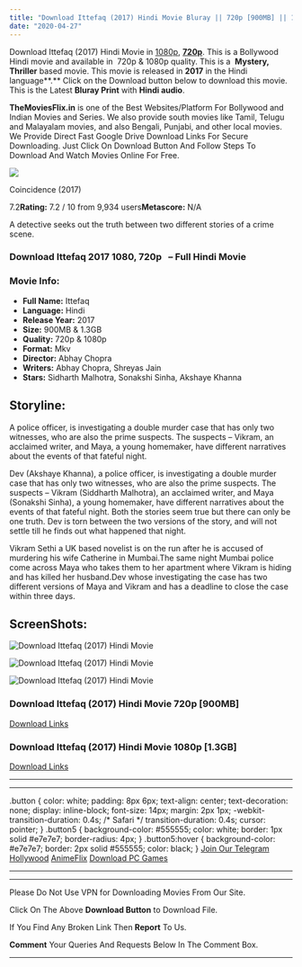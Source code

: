 ```yaml
---
title: "Download Ittefaq (2017) Hindi Movie Bluray || 720p [900MB] || 1080p [1.3GB]"
date: "2020-04-27"
---
```


Download Ittefaq (2017) Hindi Movie in [1080p](https://1moviesflix.com/1080p-movies/), [**720p**](https://1moviesflix.com/720p-movies/). This is a Bollywood Hindi movie and available in  720p & 1080p quality. This is a  **Mystery, Thriller** based movie. This movie is released in **2017** in the Hindi language**.** Click on the Download button below to download this movie. This is the Latest **Bluray Print** with **Hindi audio**.

**TheMoviesFlix.in** is one of the Best Websites/Platform For Bollywood and Indian Movies and Series. We also provide south movies like Tamil, Telugu and Malayalam movies, and also Bengali, Punjabi, and other local movies. We Provide Direct Fast Google Drive Download Links For Secure Downloading. Just Click On Download Button And Follow Steps To Download And Watch Movies Online For Free.

[![](https://m.media-amazon.com/images/M/MV5BMjA1MDc5NzYzNl5BMl5BanBnXkFtZTgwMDQ0Mjc3MzI@._V1_SX300.jpg)](https://www.imdb.com/title/tt6692354/ "Coincidence")

Coincidence (2017)

7.2**Rating:** 7.2 / 10 from 9,934 users**Metascore:** N/A

A detective seeks out the truth between two different stories of a crime scene.

### Download Ittefaq 2017 1080, 720p   – Full Hindi Movie

### Movie Info:

- **Full Name:** Ittefaq
- **Language:** Hindi
- **Release Year:** 2017
- **Size:** 900MB & 1.3GB
- **Quality:** 720p & 1080p
- **Format:** Mkv
- **Director:** Abhay Chopra
- **Writers:** Abhay Chopra, Shreyas Jain
- **Stars:** Sidharth Malhotra, Sonakshi Sinha, Akshaye Khanna

## Storyline:

A police officer, is investigating a double murder case that has only two witnesses, who are also the prime suspects. The suspects – Vikram, an acclaimed writer, and Maya, a young homemaker, have different narratives about the events of that fateful night.

Dev (Akshaye Khanna), a police officer, is investigating a double murder case that has only two witnesses, who are also the prime suspects. The suspects – Vikram (Siddharth Malhotra), an acclaimed writer, and Maya (Sonakshi Sinha), a young homemaker, have different narratives about the events of that fateful night. Both the stories seem true but there can only be one truth. Dev is torn between the two versions of the story, and will not settle till he finds out what happened that night.

Vikram Sethi a UK based novelist is on the run after he is accused of murdering his wife Catherine in Mumbai.The same night Mumbai police come across Maya who takes them to her apartment where Vikram is hiding and has killed her husband.Dev whose investigating the case has two different versions of Maya and Vikram and has a deadline to close the case within three days.

## ScreenShots:

![Download Ittefaq (2017) Hindi Movie](https://m.media-amazon.com/images/M/MV5BYjc4Nzk3NWItMWU0Yy00ODIzLWIxZWUtZDE5N2I2YjZjYWM3XkEyXkFqcGdeQXVyNjc0NjMzOTk@._V1_QL50_.jpg)

![Download Ittefaq (2017) Hindi Movie](https://i0.wp.com/aftercredits.com/wp-content/uploads/2017/11/IttefaqFeat.jpg?fit=1500%2C844)

![Download Ittefaq (2017) Hindi Movie](https://images.justwatch.com/backdrop/98015915/s1440/ittefaq-it-happened-one-night)

### Download Ittefaq (2017) Hindi Movie 720p \[900MB\]

[Download Links](https://1moviesflix.com?a270777880=aU94elZueExuWDRabFlrUWVqVVJidS9rdFd6Z0VTc3BGSGJPb3ZVWUc0ckZDOUJaWDlXcVZ2ckk0VmtLSThlRElDWUQ3alNWWVNhRVAwd21kV2RKSnllUGFhbytTYk50S0dDWkNKT3ZNck09)

### Download Ittefaq (2017) Hindi Movie 1080p \[1.3GB\] 

[Download Links](https://1moviesflix.com?a270777880=aU94elZueExuWDRabFlrUWVqVVJidS9rdFd6Z0VTc3BGSGJPb3ZVWUc0ckZDOUJaWDlXcVZ2ckk0VmtLSThlRENLa2pvWU5aakhuaUFlL2cyQzByRG5RamdaV29QRWlWcDlZeStOTndlY1U9)

* * *

* * *

.button { color: white; padding: 8px 6px; text-align: center; text-decoration: none; display: inline-block; font-size: 14px; margin: 2px 1px; -webkit-transition-duration: 0.4s; /\* Safari \*/ transition-duration: 0.4s; cursor: pointer; } .button5 { background-color: #555555; color: white; border: 1px solid #e7e7e7; border-radius: 4px; } .button5:hover { background-color: #e7e7e7; border: 2px solid #555555; color: black; } [Join Our Telegram](http://gdrivepro.xyz/join.php) [Hollywood](https://moviesverse.com/) [AnimeFlix](https://animeflix.in/) [Download PC Games](https://gamesflix.net/)  

* * *

* * *

  

Please Do Not Use VPN for Downloading Movies From Our Site.

Click On The Above **Download Button** to Download File.

If You Find Any Broken Link Then **Report** To Us.

**Comment** Your Queries And Requests Below In The Comment Box.

* * *
